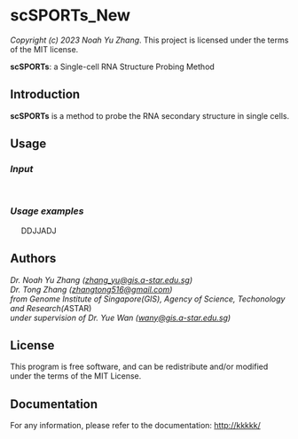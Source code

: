 # scSPORTs_New
*Copyright (c) 2023 Noah Yu Zhang*. This project is licensed under the terms of the MIT license.

__scSPORTs__: a Single-cell RNA Structure Probing Method

## Introduction

__scSPORTs__ is a method to probe the RNA secondary structure in single cells. 

## Usage
### *Input*
<!-- #### -->&nbsp;&nbsp;&nbsp;&nbsp;
### *Usage examples*

&nbsp;&nbsp;&nbsp;&nbsp;
DDJJADJ


## Authors

*Dr. Noah Yu Zhang (zhang_yu@gis.a-star.edu.sg)*  
*Dr. Tong Zhang (zhangtong516@gmail.com)*  
*from Genome Institute of Singapore(GIS), Agency of Science, Techonology and Research(A*STAR)  
*under supervision of Dr. Yue Wan (wany@gis.a-star.edu.sg)*


## License

This program is free software, and can be redistribute and/or modified under the terms of the MIT License.

## Documentation

For any information, please refer to the documentation: <http://kkkkk/>
